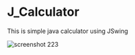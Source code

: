 # J_Calculator
This is simple java calculator using JSwing

![screenshot 223](https://user-images.githubusercontent.com/29632526/45769313-e16f9700-bc5c-11e8-9851-edb004c1c97e.png)
